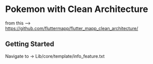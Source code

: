 # Pokemon with Clean Architecture

from this --> https://github.com/fluttermapp/flutter_mapp_clean_architecture/

## Getting Started

Navigate to -> Lib/core/template/info_feature.txt
